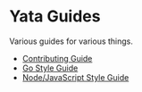 # Yata Guides

Various guides for various things.

- [Contributing Guide](CONTRIBUTING.md)
- [Go Style Guide](GO.STYLE.md)
- [Node/JavaScript Style Guide](NODE.STYLE.md)
